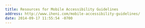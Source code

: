 ```yaml
---
title: Resources for Mobile Accessibility Guidelines
address: http://www.iheni.com/mobile-accessibility-guidelines/
date: 2014-09-17 11:55:54 -0700
---
```

